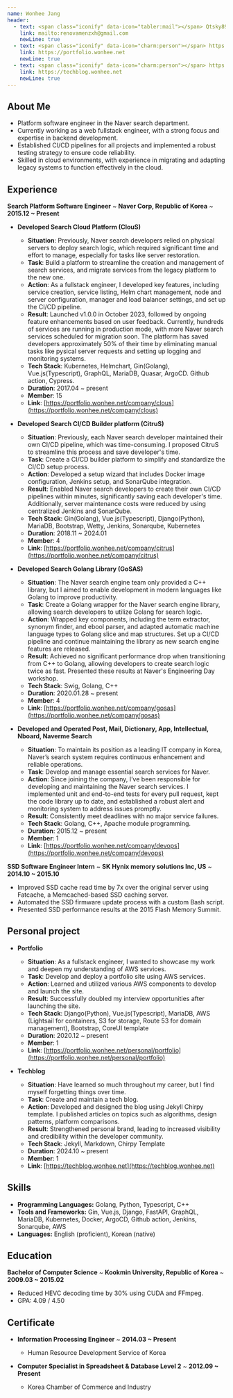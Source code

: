 ```yaml
---
name: Wonhee Jang
header:
  - text: <span class="iconify" data-icon="tabler:mail"></span> Qtsky89@gmail.com
    link: mailto:renovamenzxh@gmail.com
    newLine: true
  - text: <span class="iconify" data-icon="charm:person"></span> https://portfolio.wonhee.net
    link: https://portfolio.wonhee.net
    newLine: true
  - text: <span class="iconify" data-icon="charm:person"></span> https://techblog.wonhee.net
    link: https://techblog.wonhee.net
    newLine: true
---
```


## About Me
* Platform software engineer in the Naver search department.
* Currently working as a web fullstack engineer, with a strong focus and expertise in backend development.
* Established CI/CD pipelines for all projects and implemented a robust testing strategy to ensure code reliability.
* Skilled in cloud environments, with experience in migrating and adapting legacy systems to function effectively in the cloud.

## Experience

**Search Platform Software Engineer**
  ~ **Naver Corp, Republic of Korea**
  ~ **2015.12 ~ Present**

- **Developed Search Cloud Platform (ClouS)**
  - **Situation**: Previously, Naver search developers relied on physical servers to deploy search logic, which required significant time and effort to manage, especially for tasks like server restoration.
  - **Task**: Build a platform to streamline the creation and management of search services, and migrate services from the legacy platform to the new one.
  - **Action**: As a fullstack engineer, I developed key features, including service creation, service listing, Helm chart management, node and server configuration, manager and load balancer settings, and set up the CI/CD pipeline.
  - **Result**: Launched v1.0.0 in October 2023, followed by ongoing feature enhancements based on user feedback. Currently, hundreds of services are running in production mode, with more Naver search services scheduled for migration soon. The platform has saved developers approximately 50% of their time by eliminating manual tasks like pysical server requests and setting up logging and monitoring systems.
  - **Tech Stack**: Kubernetes, Helmchart, Gin(Golang), Vue.js(Typescript), GraphQL, MariaDB, Quasar, ArgoCD. Github action, Cypress.
  - **Duration**: 2017.04 ~ present
  - **Member**: 15
  - **Link**: [https://portfolio.wonhee.net/company/clous](https://portfolio.wonhee.net/company/clous)

- **Developed Search CI/CD Builder platform (CitruS)**
  - **Situation**: Previously, each Naver search developer maintained their own CI/CD pipeline, which was time-consuming. I proposed CitruS to streamline this process and save developer's time.
  - **Task**: Create a CI/CD builder platform to simplify and standardize the CI/CD setup process.
  - **Action**: Developed a setup wizard that includes Docker image configuration, Jenkins setup, and SonarQube integration.
  - **Result**: Enabled Naver search developers to create their own CI/CD pipelines within minutes, significantly saving each developer's time. Additionally, server maintenance costs were reduced by using centralized Jenkins and SonarQube.
  - **Tech Stack**: Gin(Golang), Vue.js(Typescript), Django(Python), MariaDB, Bootstrap, Wetty, Jenkins, Sonarqube, Kubernetes
  - **Duration**: 2018.11 ~ 2024.01
  - **Member**: 4
  - **Link**: [https://portfolio.wonhee.net/company/citrus](https://portfolio.wonhee.net/company/citrus)

- **Developed Search Golang Library (GoSAS)**
  - **Situation**: The Naver search engine team only provided a C++ library, but I aimed to enable development in modern languages like Golang to improve productivity.
  - **Task**: Create a Golang wrapper for the Naver search engine library, allowing search developers to utilize Golang for search logic.
  - **Action**: Wrapped key components, including the term extractor, synonym finder, and ebool parser, and adapted automatic machine language types to Golang slice and map structures. Set up a CI/CD pipeline and continue maintaining the library as new search engine features are released.
  - **Result**: Achieved no significant performance drop when transitioning from C++ to Golang, allowing developers to create search logic twice as fast. Presented these results at Naver's Engineering Day workshop.
  - **Tech Stack**: Swig, Golang, C++
  - **Duration**: 2020.01.28 ~ present
  - **Member**: 4
  - **Link**: [https://portfolio.wonhee.net/company/gosas](https://portfolio.wonhee.net/company/gosas)

- **Developed and Operated Post, Mail, Dictionary, App, Intellectual, Nboard, Naverme Search**
  - **Situation**: To maintain its position as a leading IT company in Korea, Naver’s search system requires continuous enhancement and reliable operations.
  - **Task**: Develop and manage essential search services for Naver.
  - **Action**: Since joining the company, I’ve been responsible for developing and maintaining the Naver search services. I implemented unit and end-to-end tests for every pull request, kept the code library up to date, and established a robust alert and monitoring system to address issues promptly.
  - **Result**: Consistently meet deadlines with no major service failures.
  - **Tech Stack**: Golang, C++, Apache module programming.
  - **Duration**: 2015.12 ~ present
  - **Member**: 1
  - **Link**: [https://portfolio.wonhee.net/company/devops](https://portfolio.wonhee.net/company/devops)

**SSD Software Engineer Intern**
  ~ **SK Hynix memory solutions Inc, US**
  ~ **2014.10 ~ 2015.10**

- Improved SSD cache read time by 7x over the original server using Fatcache, a Memcached-based SSD caching server.
- Automated the SSD firmware update process with a custom Bash script.
- Presented SSD performance results at the 2015 Flash Memory Summit.

## Personal project
- **Portfolio**
  - **Situation**: As a fullstack engineer, I wanted to showcase my work and deepen my understanding of AWS services.
  - **Task**: Develop and deploy a portfolio site using AWS services.
  - **Action**: Learned and utilized various AWS components to develop and launch the site.
  - **Result**: Successfully doubled my interview opportunities after launching the site.
  - **Tech Stack**: Django(Python), Vue.js(Typescript), MariaDB, AWS (Lightsail for containers, S3 for storage, Route 53 for domain management), Bootstrap, CoreUI template
  - **Duration**: 2020.12 ~ present
  - **Member**: 1
  - **Link**: [https://portfolio.wonhee.net/personal/portfolio](https://portfolio.wonhee.net/personal/portfolio)

- **Techblog**
  - **Situation**: Have learned so much throughout my career, but I find myself forgetting things over time.
  - **Task**: Create and maintain a tech blog.
  - **Action**: Developed and designed the blog using Jekyll Chirpy template. I published articles on topics such as algorithms, design patterns, platform comparisons.
  - **Result**: Strengthened personal brand, leading to increased visibility and credibility within the developer community.
  - **Tech Stack**: Jekyll, Markdown, Chirpy Template
  - **Duration**: 2024.10 ~ present
  - **Member**: 1
  - **Link**: [https://techblog.wonhee.net](https://techblog.wonhee.net)
## Skills

- **Programming Languages:** Golang, Python, Typescript, C++
- **Tools and Frameworks:** Gin, Vue.js, Django, FastAPI, GraphQL, MariaDB, Kubernetes, Docker, ArgoCD, Github action, Jenkins, Sonarqube, AWS
- **Languages:** English (proficient), Korean (native)

## Education

**Bachelor of Computer Science**
  ~ **Kookmin University, Republic of Korea**
  ~ **2009.03 ~ 2015.02**

- Reduced HEVC decoding time by 30% using CUDA and FFmpeg.
- GPA: 4.09 / 4.50

## Certificate

- **Information Processing Engineer**
  ~ **2014.03 ~ Present**
  - Human Resource Development Service of Korea

- **Computer Specialist in Spreadsheet & Database Level 2**
  ~ **2012.09 ~ Present**
  - Korea Chamber of Commerce and Industry
